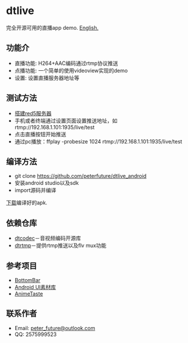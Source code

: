 # dtlive

完全开源可用的直播app demo. [English.](https://github.com/peterfuture/dtlive_android/blob/master/README_EN.md)

## 功能介
* 直播功能: H264+AAC编码通过rtmp协议推送
* 点播功能: 一个简单的使用videoview实现的demo
* 设置: 设置直播服务器地址等
 
## 测试方法
* [搭建red5服务器](https://github.com/red5-cn/red5-tutorial/wiki/1-%E5%A6%82%E4%BD%95%E6%BA%90%E7%A0%81%E7%BC%96%E8%AF%91%E5%B9%B6%E9%83%A8%E7%BD%B2red5)
* 手机或者终端通过设置页面设置推送地址，如rtmp://192.168.1.101:1935/live/test
* 点击直播按钮开始推送
* 通过pc播放：ffplay -probesize 1024 rtmp://192.168.1.101:1935/live/test


## 编译方法
* git clone https://github.com/peterfuture/dtlive_android
* 安装android studio以及sdk
* import源码并编译

[下载]()编译好的apk.

## 依赖仓库

* [dtcodec](https://github.com/peterfuture/dtcodec)－音视频编码开源库
* [dtrtmp](https://github.com/peterfuture/dtrtmp)－提供rtmp推送以及flv mux功能


## 参考项目
* [BottomBar](https://github.com/roughike/BottomBar)
* [Android UI素材库](https://github.com/google/material-design-icons/)
* [AnimeTaste](https://github.com/daimajia/AnimeTaste)



## 联系作者

* Email: peter_future@outlook.com
* QQ: 2575999523
